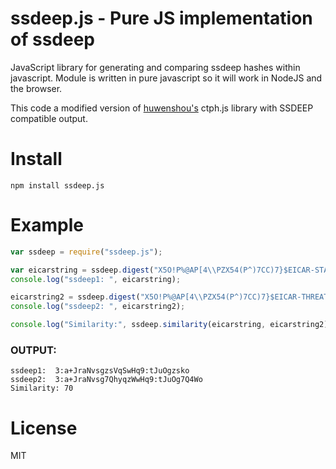 # ssdeep.js - Pure JS implementation of ssdeep

JavaScript library for generating and comparing ssdeep hashes within javascript. Module is written in pure javascript so it will work in NodeJS and the browser.

This code a modified version of [huwenshou's](https://github.com/huwenshuo) ctph.js library with SSDEEP compatible output.


# Install

```
npm install ssdeep.js
```

# Example

```js
var ssdeep = require("ssdeep.js");

var eicarstring = ssdeep.digest("X5O!P%@AP[4\\PZX54(P^)7CC)7}$EICAR-STANDARD-ANTIVIRUS-TEST-FILE!$H+H*");
console.log("ssdeep1: ", eicarstring);

eicarstring2 = ssdeep.digest("X5O!P%@AP[4\\PZX54(P^)7CC)7}$EICAR-THREATPINCH-ANTIVIRUS-TEST-FILE!$H+H*");
console.log("ssdeep2: ", eicarstring2);

console.log("Similarity:", ssdeep.similarity(eicarstring, eicarstring2));

```

### OUTPUT:
```
ssdeep1:  3:a+JraNvsgzsVqSwHq9:tJuOgzsko
ssdeep2:  3:a+JraNvsg7QhyqzWwHq9:tJuOg7Q4Wo
Similarity: 70
```

# License
MIT
